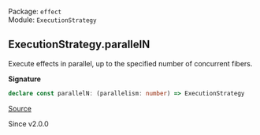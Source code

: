Package: `effect`<br />
Module: `ExecutionStrategy`<br />

## ExecutionStrategy.parallelN

Execute effects in parallel, up to the specified number of concurrent fibers.

**Signature**

```ts
declare const parallelN: (parallelism: number) => ExecutionStrategy
```

[Source](https://github.com/Effect-TS/effect/tree/main/packages/effect/src/ExecutionStrategy.ts#L72)

Since v2.0.0